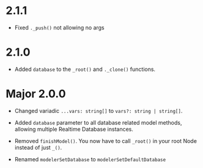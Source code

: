 # 2.1.1

* Fixed `._push()` not allowing no args

# 2.1.0

* Added `database` to the `_root()` and `._clone()` functions.

# Major 2.0.0

* Changed variadic `...vars: string[]` to `vars?: string | string[]`.

* Added `database` parameter to all database related model methods, allowing multiple Realtime Database instances.

* Removed `finishModel()`. You now have to call `_root()` in your root Node instead of just `_()`.

* Renamed `modelerSetDatabase` to `modelerSetDefaultDatabase`